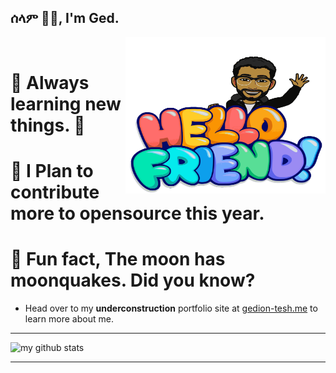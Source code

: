 ## ሰላም ✌🏽, I'm Ged.
<img align="right" width="320" height="250" src="https://raw.githubusercontent.com/GedionT/GedionT/master/mymoji.svg" alt="my bitmoji" />
<br />

# 🌱 Always learning new things. 🐶
# 🎯 I Plan to contribute more to opensource this year.
# 👻 Fun fact, The moon has moonquakes. Did you know?

- Head over to my **underconstruction** portfolio site at [gedion-tesh.me](https://gedion-tesh.me) to learn more about me.

---

![my github stats](https://github-readme-stats.vercel.app/api?username=gediont&count_private=true&show_icons=true&hide=stars&theme=tokyonight)

----
